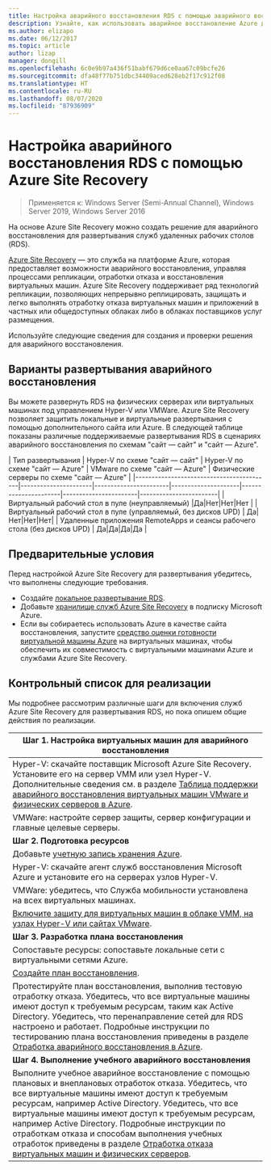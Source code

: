 ```yaml
---
title: Настройка аварийного восстановления RDS с помощью аварийного восстановления Azure
description: Узнайте, как использовать аварийное восстановление Azure для аварийного восстановления развертывания RDS.
ms.author: elizapo
ms.date: 06/12/2017
ms.topic: article
author: lizap
manager: dongill
ms.openlocfilehash: 6c0e9b97a436f51babf679d6ce0aa67c09bcfe26
ms.sourcegitcommit: dfa48f77b751dbc34409aced628eb2f17c912f08
ms.translationtype: HT
ms.contentlocale: ru-RU
ms.lasthandoff: 08/07/2020
ms.locfileid: "87936909"
---
```

# <a name="set-up-disaster-recovery-for-rds-using-azure-site-recovery"></a>Настройка аварийного восстановления RDS с помощью Azure Site Recovery

>Применяется к: Windows Server (Semi-Annual Channel), Windows Server 2019, Windows Server 2016

На основе Azure Site Recovery можно создать решение для аварийного восстановления для развертывания служб удаленных рабочих столов (RDS).

[Azure Site Recovery](/azure/site-recovery/site-recovery-overview) — это служба на платформе Azure, которая предоставляет возможности аварийного восстановления, управляя процессами репликации, отработки отказа и восстановления виртуальных машин. Azure Site Recovery поддерживает ряд технологий репликации, позволяющих непрерывно реплицировать, защищать и легко выполнять отработку отказа виртуальных машин и приложений в частных или общедоступных облаках либо в облаках поставщиков услуг размещения.

Используйте следующие сведения для создания и проверки решения для аварийного восстановления.

## <a name="disaster-recovery-deployment-options"></a>Варианты развертывания аварийного восстановления

Вы можете развернуть RDS на физических серверах или виртуальных машинах под управлением Hyper-V или VMWare. Azure Site Recovery позволяет защитить локальные и виртуальные развертывания с помощью дополнительного сайта или Azure. В следующей таблице показаны различные поддерживаемые развертывания RDS в сценариях аварийного восстановления по схемам "сайт — сайт" и "сайт — Azure".

| Тип развертывания                          | Hyper-V по схеме "сайт — сайт" | Hyper-V по схеме "сайт — Azure" | VMware по схеме "сайт — Azure" | Физические серверы по схеме "сайт — Azure" |
|------------------------------------------|----------------------|-----------------------|---------------------|----------------------|-----------------------|------------------------|
| Виртуальный рабочий стол в пуле (неуправляемый)       |Да|Нет|Нет|Нет |
| Виртуальный рабочий стол в пуле (управляемый, без дисков UPD) | Да|Нет|Нет|Нет|
| Удаленные приложения RemoteApps и сеансы рабочего стола (без дисков UPD) | Да|Да|Да|Да  |

## <a name="prerequisites"></a>Предварительные условия

Перед настройкой Azure Site Recovery для развертывания убедитесь, что выполнены следующие требования.

- Создайте [локальное развертывание RDS](rds-deploy-infrastructure.md).
- Добавьте [хранилище служб Azure Site Recovery](/azure/site-recovery/site-recovery-vmm-to-azure#create-a-recovery-services-vault) в подписку Microsoft Azure.
- Если вы собираетесь использовать Azure в качестве сайта восстановления, запустите [средство оценки готовности виртуальной машины Azure](https://azure.microsoft.com/downloads/vm-readiness-assessment/) на виртуальных машинах, чтобы обеспечить их совместимость с виртуальными машинами Azure и службами Azure Site Recovery.

## <a name="implementation-checklist"></a>Контрольный список для реализации

Мы подробнее рассмотрим различные шаги для включения служб Azure Site Recovery для развертывания RDS, но пока опишем общие действия по реализации.

| **Шаг 1. Настройка виртуальных машин для аварийного восстановления**                                                                                                                                                                                               |
|--------------------------------------------------------------------------------------------------------------------------------------------------------------------------------------------------------------------------------------------|
| Hyper-V: скачайте поставщик Microsoft Azure Site Recovery. Установите его на сервер VMM или узел Hyper-V. Дополнительные сведения см. в разделе [Таблица поддержки аварийного восстановления виртуальных машин VMware и физических серверов в Azure](/azure/site-recovery/site-recovery-prereq).                                                                                                                             |
| VMWare: настройте сервер защиты, сервер конфигурации и главные целевые серверы.                                                                                                                                                      |
| **Шаг 2. Подготовка ресурсов**                                                                                                                                                                                                           |
| Добавьте [учетную запись хранения Azure](/azure/storage/storage-create-storage-account).                                                                                                                                                                                                              |
| Hyper-V: скачайте агент служб восстановления Microsoft Azure и установите его на серверах узлов Hyper-V.                                                                                                                                     |
| VMWare: убедитесь, что Служба мобильности установлена на всех виртуальных машинах.                                                                                                                                                                           |
| [Включите защиту для виртуальных машин в облаке VMM, на узлах Hyper-V или сайтах VMware](rds-enable-dr-with-asr.md).                                                                                                                                                                    |
| **Шаг 3. Разработка плана восстановления**                                                                                                                                                                                                        |
| Сопоставьте ресурсы: сопоставьте локальные сети с виртуальными сетями Azure.                                                                                                                                                                              |
| [Создайте план восстановления](rds-disaster-recovery-plan.md). |
| Протестируйте план восстановления, выполнив тестовую отработку отказа. Убедитесь, что все виртуальные машины имеют доступ к требуемым ресурсам, таким как Active Directory. Убедитесь, что перенаправление сетей для RDS настроено и работает. Подробные инструкции по тестированию плана восстановления приведены в разделе [Отработка аварийного восстановления в Azure](/azure/site-recovery/site-recovery-test-failover-to-azure).|
| **Шаг 4. Выполнение учебного аварийного восстановления**                                                                                                                                                                                                     |
| Выполните учебное аварийное восстановление с помощью плановых и внеплановых отработок отказа. Убедитесь, что все виртуальные машины имеют доступ к требуемым ресурсам, например Active Directory. Убедитесь, что все виртуальные машины имеют доступ к требуемым ресурсам, например Active Directory. Подробные инструкции по отработкам отказа и способам выполнения учебных отработок приведены в разделе [Отработка отказа виртуальных машин и физических серверов](/azure/site-recovery/site-recovery-failover).|


